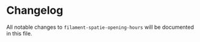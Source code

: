 # Changelog

All notable changes to `filament-spatie-opening-hours` will be documented in this file.
